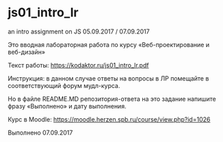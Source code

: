 # js01_intro_lr
an intro assignment on JS 05.09.2017 / 07.09.2017

Это вводная лабораторная работа по курсу «Веб-проектирование и веб-дизайн»

Текст работы: https://kodaktor.ru/js01_intro_lr.pdf

Инструкция: в данном случае ответы на вопросы в ЛР помещайте в соответствующий форум мудл-курса.

Но в файле README.MD репозитория-ответа на это задание напишите фразу «Выполнено» и дату выполнения.

Курс в  Moodle: https://moodle.herzen.spb.ru/course/view.php?id=1026

Выполнено 07.09.2017
